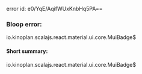 error id: e0/YqE/AqifWUxKnbHq5PA==
### Bloop error:

io.kinoplan.scalajs.react.material.ui.core.MuiBadge$
#### Short summary: 

io.kinoplan.scalajs.react.material.ui.core.MuiBadge$